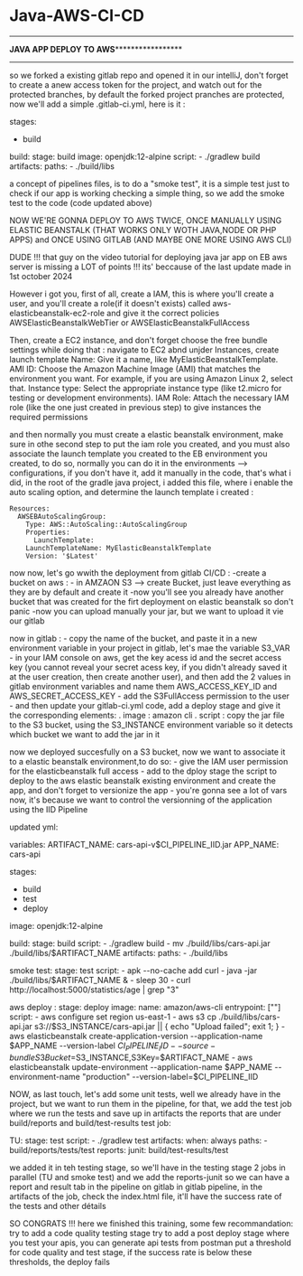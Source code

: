 # Java-AWS-CI-CD



***********************************************************************
****************JAVA APP DEPLOY TO AWS*********************************
***********************************************************************

so we forked a existing gitlab repo and opened it in our intelliJ, don't forget to create a anew access token for the project, and watch out for the protected branches, by
default the forked project pranches are protected, now we'll add a simple .gitlab-ci.yml, here is it :

stages:
  - build

build:
  stage: build
  image: openjdk:12-alpine
  script:
    - ./gradlew build
  artifacts:
    paths:
      - ./build/libs

a concept of pipelines files, is to do a "smoke test", it is a simple test just to check if our app is working checking a simple thing, so we add the smoke test to the code 
(code updated above)

NOW WE'RE GONNA DEPLOY TO AWS TWICE, ONCE MANUALLY USING ELASTIC BEANSTALK (THAT WORKS ONLY WOTH JAVA,NODE OR PHP APPS) and ONCE USING GITLAB (AND MAYBE ONE MORE USING AWS CLI)

DUDE !!! that guy on the video tutorial for deploying java jar app on EB aws server is missing a LOT of points !!! its' beccause of the last update made in 1st october 2024

However i got you, first of all, create a IAM, this is where you'll create a user, and you'll create a role(if it doesn't exists) called aws-elasticbeanstalk-ec2-role and give it the correct policies AWSElasticBeanstalkWebTier or AWSElasticBeanstalkFullAccess

Then, create a EC2 instance, and don't forget choose the free bundle settings while doing that :
	navigate to EC2 abnd unjder Instances, create launch template
	Name: Give it a name, like MyElasticBeanstalkTemplate.
	AMI ID: Choose the Amazon Machine Image (AMI) that matches the environment you want. For example, if you are using Amazon Linux 2, select that.
	Instance type: Select the appropriate instance type (like t2.micro for testing or development environments).
	IAM Role: Attach the necessary IAM role (like the one just created in previous step) to give instances the required permissions
	
and then normally you must create a elastic beanstalk environment, make sure in othe second step to put the iam role you created, and you must also associate
the launch template you created  to the EB environment you created, to do so, normally you can do it in the environments --> configurations, if you don't have it,
add it manually in the code, that's what i did, in the root of the gradle java project, i added this file, where i enable the auto scaling option, and determine the 
launch template i created :

	Resources:
	  AWSEBAutoScalingGroup:
	    Type: AWS::AutoScaling::AutoScalingGroup
	    Properties:
	      LaunchTemplate:
		LaunchTemplateName: MyElasticBeanstalkTemplate
		Version: '$Latest'
		
now now, let's go wwith the deployment from gitlab CI/CD :
	-create a bucket on aws : - in AMZAON S3 --> create Bucket, just leave everything as they are by default and create it
	-now you'll see you already have another bucket that was created for the firt deployment on elastic beanstalk so don't panic
	-now you can upload manually your jar, but we want to upload it vie our gitlab
	
now in gitlab : 
	- copy the name of the bucket, and paste it in a new environment variable in your project in gitlab, let's mae the variable S3_VAR
	- in your  IAM console on aws, get the key acess id and the secret access key (you cannot reveal your secret acess key, if you didn't already saved it at the user creation, then create another user), and then add the 2 values in gitlab environment variables and name them AWS_ACCESS_KEY_ID and AWS_SECRET_ACCESS_KEY
	- add the S3FullAccess permission to the user
	- and then update your gitlab-ci.yml code, add a deploy stage and give it the corresponding elements:
		. image : amazon cli
		. script : copy the jar file to the S3 bucket, using the S3_INSTANCE environment variable so it detects which bucket we want to add the jar in it
		
now we deployed succesfully on a S3 bucket, now we want to associate it to a elastic beanstalk environment,to do so:
	- give the IAM user permission for the elasticbeanstalk full access
	- add to the dploy stage the script to deploy to the aws elastic beanstalk existing environment and create the app, and don't forget to versionize the app
	- you're gonna see a lot of vars now, it's because we want to control the versionning of the application using the IID Pipeline

updated yml:

variables:
  ARTIFACT_NAME: cars-api-v$CI_PIPELINE_IID.jar
  APP_NAME: cars-api

stages:
  - build
  - test
  - deploy

image: openjdk:12-alpine

build:
  stage: build
  script:
    - ./gradlew build
    - mv ./build/libs/cars-api.jar ./build/libs/$ARTIFACT_NAME
  artifacts:
    paths:
      - ./build/libs

smoke test:
  stage: test
  script:
    - apk --no-cache add curl
    - java -jar ./build/libs/$ARTIFACT_NAME &
    - sleep 30
    - curl http://localhost:5000/statistics/age | grep "3"

aws deploy :
  stage: deploy
  image:
    name: amazon/aws-cli
    entrypoint: [""]
  script:
    - aws configure set region us-east-1
    - aws s3 cp ./build/libs/cars-api.jar s3://$S3_INSTANCE/cars-api.jar || { echo "Upload failed"; exit 1; }
    - aws elasticbeanstalk create-application-version --application-name $APP_NAME --version-label $CI_PIPELINE_IID --source-bundle S3Bucket=$S3_INSTANCE,S3Key=$ARTIFACT_NAME
    - aws elasticbeanstalk update-environment --application-name $APP_NAME --environment-name "production" --version-label=$CI_PIPELINE_IID
    
NOW, as last touch, let's add some unit tests, well we already have in the project, but we want to run them in the pipeline, for that, we add the test job where we run the tests and save up in artifacts the reports that are under build/reports and build/test-results
test job:

TU:
  stage: test
  script:
    - ./gradlew test
  artifacts:
    when: always
    paths:
      - build/reports/tests/test
    reports:
      junit: build/test-results/test
      
   we added it in teh testing stage, so we'll have in the testing stage 2 jobs in parallel (TU and smoke test) and we add the reports-junit so we can have a report and result tab in the pipeline on gitlab
   in gitlab pipeline, in the artifacts of the job, check the index.html file, it'll have the success rate of the tests and other détails
   
   
   SO CONGRATS !!! here we finished this training, some few recommandation:
   	try to add a code quality testing stage
   	try to add a post deploy stage where you test your apis, you can generate api tests from postman
   	put a threshold for code quality and test stage, if the success rate is below these thresholds, the deploy fails
